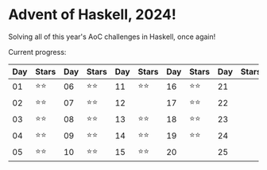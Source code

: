 # Advent of Haskell, 2024!

Solving all of this year's AoC challenges in Haskell, once again!

Current progress:

|Day|Stars|Day|Stars|Day|Stars|Day|Stars|Day|Stars|
|---|---|---|---|---|---|---|---|---|---|
|01|⭐️⭐️|06|⭐️⭐️|11|⭐️⭐️|16|⭐️⭐️|21||
|02|⭐️⭐️|07|⭐️⭐️|12||17|⭐️⭐️|22||
|03|⭐️⭐️|08|⭐️⭐️|13|⭐️⭐️|18|⭐️⭐️|23||
|04|⭐️⭐️|09|⭐️⭐️|14|⭐️⭐️|19|⭐️⭐️|24||
|05|⭐️⭐️|10|⭐️⭐️|15|⭐️⭐️|20||25||

